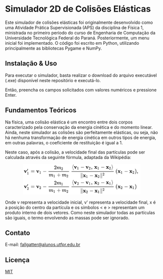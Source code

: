 # Simulador 2D de Colisões Elásticas

Este simulador de colisões elásticas foi originalmente desenvolvido como uma Atividade Prática Supervisionada (APS) da disciplina de Física 1, ministrada no primeiro período do curso de Engenharia de Computação da Universidade Tecnológica Federal do Paraná. Posteriormente, um menu inicial foi implementado. O código foi escrito em Python, utilizando principalmente as bibliotecas Pygame e NumPy.

## Instalação & Uso

Para executar o simulador, basta realizar o download do arquivo executável (.exe) disponível neste repositório e executá-lo.

Então, preencha os campos solicitados com valores numéricos e pressione Enter.

## Fundamentos Teóricos

Na física, uma colisão elástica é um encontro entre dois corpos caracterizado pela conservação da energia cinética e do momento linear. Ainda, neste simulador as colisões são perfeitamente elásticas, ou seja, não há nenhuma transformação de energia cinética em outros tipos de energia, em outras palavras, o coeficiente de restituição é igual a 1.

Neste caso, após a colisão, a velocidade final das partículas pode ser calculada através da seguinte fórmula, adaptada da Wikipédia:
<p align="center">
  <img src="https://github.com/fallgatter/simulador-de-colisoes/blob/main/formula.png" width="386" height="100" />
</p>
Onde v representa a velocidade inicial, v' representa a velocidade final, x é a posição do centro da partícula e os símbolos < e > representam um produto interno de dois vetores. Como neste simulador todas as partículas são iguais, o termo envolvendo as massas pode ser ignorado.

## Contato
E-mail: fallgatter@alunos.utfpr.edu.br

## Licença
[MIT](https://choosealicense.com/licenses/mit/)
